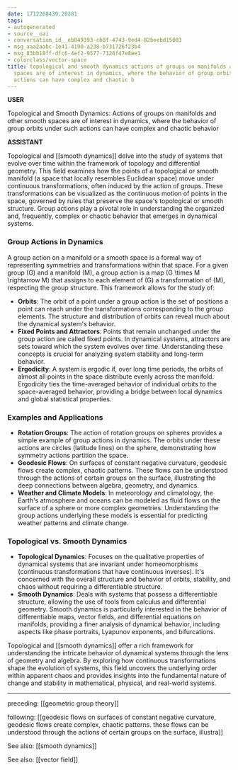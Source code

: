 ```yaml
---
date: 1712268439.20381
tags:
- autogenerated
- source__oai
- conversation_id__eb849393-cb8f-4743-9ed4-82beebd15003
- msg_aaa2aabc-1e41-4190-a238-b731726f23b4
- msg_83bb18ff-dfc6-4ef2-9577-7126f47e8ee1
- colorclass/vector-space
title: topological and smooth dynamics actions of groups on manifolds and other smooth
  spaces are of interest in dynamics, where the behavior of group orbits under such
  actions can have complex and chaotic b
---
```


**USER**

Topological and Smooth Dynamics: Actions of groups on manifolds and other smooth spaces are of interest in dynamics, where the behavior of group orbits under such actions can have complex and chaotic behavior


**ASSISTANT**

Topological and [[smooth dynamics]] delve into the study of systems that evolve over time within the framework of topology and differential geometry. This field examines how the points of a topological or smooth manifold (a space that locally resembles Euclidean space) move under continuous transformations, often induced by the action of groups. These transformations can be visualized as the continuous motion of points in the space, governed by rules that preserve the space's topological or smooth structure. Group actions play a pivotal role in understanding the organized and, frequently, complex or chaotic behavior that emerges in dynamical systems.

### Group Actions in Dynamics

A group action on a manifold or a smooth space is a formal way of representing symmetries and transformations within that space. For a given group \(G\) and a manifold \(M\), a group action is a map \(G \times M \rightarrow M\) that assigns to each element of \(G\) a transformation of \(M\), respecting the group structure. This framework allows for the study of:

- **Orbits**: The orbit of a point under a group action is the set of positions a point can reach under the transformations corresponding to the group elements. The structure and distribution of orbits can reveal much about the dynamical system's behavior.
- **Fixed Points and Attractors**: Points that remain unchanged under the group action are called fixed points. In dynamical systems, attractors are sets toward which the system evolves over time. Understanding these concepts is crucial for analyzing system stability and long-term behavior.
- **Ergodicity**: A system is ergodic if, over long time periods, the orbits of almost all points in the space distribute evenly across the manifold. Ergodicity ties the time-averaged behavior of individual orbits to the space-averaged behavior, providing a bridge between local dynamics and global statistical properties.

### Examples and Applications

- **Rotation Groups**: The action of rotation groups on spheres provides a simple example of group actions in dynamics. The orbits under these actions are circles (latitude lines) on the sphere, demonstrating how symmetry actions partition the space.
- **Geodesic Flows**: On surfaces of constant negative curvature, geodesic flows create complex, chaotic patterns. These flows can be understood through the actions of certain groups on the surface, illustrating the deep connections between algebra, geometry, and dynamics.
- **Weather and Climate Models**: In meteorology and climatology, the Earth's atmosphere and oceans can be modeled as fluid flows on the surface of a sphere or more complex geometries. Understanding the group actions underlying these models is essential for predicting weather patterns and climate change.

### Topological vs. Smooth Dynamics

- **Topological Dynamics**: Focuses on the qualitative properties of dynamical systems that are invariant under homeomorphisms (continuous transformations that have continuous inverses). It's concerned with the overall structure and behavior of orbits, stability, and chaos without requiring a differentiable structure.
- **Smooth Dynamics**: Deals with systems that possess a differentiable structure, allowing the use of tools from calculus and differential geometry. Smooth dynamics is particularly interested in the behavior of differentiable maps, vector fields, and differential equations on manifolds, providing a finer analysis of dynamical behavior, including aspects like phase portraits, Lyapunov exponents, and bifurcations.

Topological and [[smooth dynamics]] offer a rich framework for understanding the intricate behavior of dynamical systems through the lens of geometry and algebra. By exploring how continuous transformations shape the evolution of systems, this field uncovers the underlying order within apparent chaos and provides insights into the fundamental nature of change and stability in mathematical, physical, and real-world systems.


---

preceding: [[geometric group theory]]  


following: [[geodesic flows on surfaces of constant negative curvature, geodesic flows create complex, chaotic patterns. these flows can be understood through the actions of certain groups on the surface, illustra]]

See also: [[smooth dynamics]]


See also: [[vector field]]